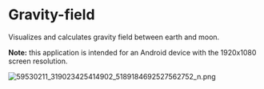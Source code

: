 # Gravity-field
Visualizes and calculates gravity field between earth and moon.

**Note:** this application is intended for an Android device with the 1920x1080 screen resolution.

![59530211_319023425414902_5189184692527562752_n.png](https://cdn.steemitimages.com/DQmUQkwfZec9DrgczZMqxJYk2YzQnsowa9fpo2VDnm2bro8/59530211_319023425414902_5189184692527562752_n.png)
